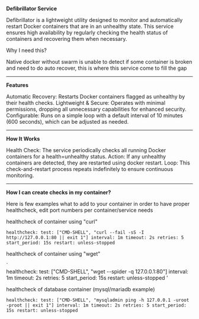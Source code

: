 **Defibrillator Service**

Defibrillator is a lightweight utility designed to monitor and automatically restart Docker containers that are in an unhealthy state. This service ensures high availability by regularly checking the health status of containers and recovering them when necessary.

Why I need this?

Native docker without swarm is unable to detect if some container is broken and need to do auto recover, this is where this service come to fill the gap

---

**Features**

Automatic Recovery: Restarts Docker containers flagged as unhealthy by their health checks.
Lightweight & Secure: Operates with minimal permissions, dropping all unnecessary capabilities for enhanced security.
Configurable: Runs on a simple loop with a default interval of 10 minutes (600 seconds), which can be adjusted as needed.

---

**How It Works**

Health Check: The service periodically checks all running Docker containers for a health=unhealthy status.
Action: If any unhealthy containers are detected, they are restarted using docker restart.
Loop: This check-and-restart process repeats indefinitely to ensure continuous monitoring.

---

**How I can create checks in my container?**

Here is few examples what to add to your container in order to have proper healthcheck, edit port numbers per container/service needs

healthcheck of container using "curl"

`
healthcheck:
    test: ["CMD-SHELL", "curl --fail -sS -I http://127.0.0.1:80 || exit 1"]
    interval: 1m
    timeout: 2s
    retries: 5
    start_period: 15s
restart: unless-stopped
`

healthcheck of container using "wget"

`    
healthcheck:
  test: ["CMD-SHELL", "wget --spider -q 127.0.0.1:80"]
  interval: 1m
  timeout: 2s
  retries: 5
  start_period: 15s
restart: unless-stopped
'

healthcheck of database container (mysql/mariadb example)

`
healthcheck:
  test: ["CMD-SHELL", "mysqladmin ping -h 127.0.0.1 -uroot -proot || exit 1"]
  interval: 1m
  timeout: 2s
  retries: 5
  start_period: 15s
restart: unless-stopped
`
